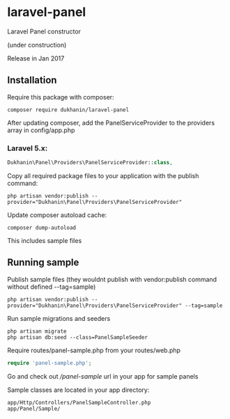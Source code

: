 # laravel-panel
Laravel Panel constructor

(under construction)

Release in Jan 2017

## Installation

Require this package with composer:

```shell
composer require dukhanin/laravel-panel
```

After updating composer, add the PanelServiceProvider to the providers array in config/app.php

### Laravel 5.x:

```php
Dukhanin\Panel\Providers\PanelServiceProvider::class,
```

Copy all required package files to your application with the publish command:

```shell
php artisan vendor:publish --provider="Dukhanin\Panel\Providers\PanelServiceProvider"
```

Update composer autoload cache:

```shell
composer dump-autoload
```

This includes sample files

## Running sample

Publish sample files (they wouldnt publish with vendor:publish command without defined --tag=sample)

```shell
php artisan vendor:publish --provider="Dukhanin\Panel\Providers\PanelServiceProvider" --tag=sample
```

Run sample migrations and seeders

```shell
php artisan migrate
php artisan db:seed --class=PanelSampleSeeder
```

Require routes/panel-sample.php from your routes/web.php

```php
require 'panel-sample.php';
```

Go and check out */panel-sample* url in your app for sample panels

Sample classes are located in your app directory:

```shell
app/Http/Controllers/PanelSampleController.php
app/Panel/Sample/
```
